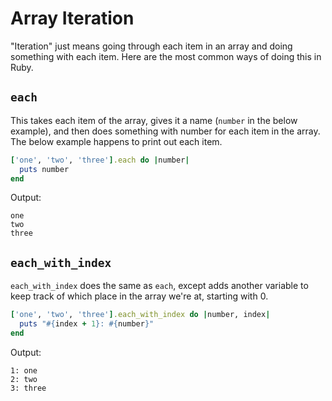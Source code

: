 # Array Iteration

"Iteration" just means going through each item in an array and doing something with each item. Here are the most common ways of doing this in Ruby.

## `each`

This takes each item of the array, gives it a name (`number` in the below example), and then does something with number for each item in the array. The below example happens to print out each item.

``` ruby
['one', 'two', 'three'].each do |number|
  puts number
end
```

Output:

```
one
two
three
```

## `each_with_index`

`each_with_index` does the same as `each`, except adds another variable to keep track of which place in the array we're at, starting with 0.

``` ruby
['one', 'two', 'three'].each_with_index do |number, index|
  puts "#{index + 1}: #{number}"
end
```

Output:

```
1: one
2: two
3: three
```
